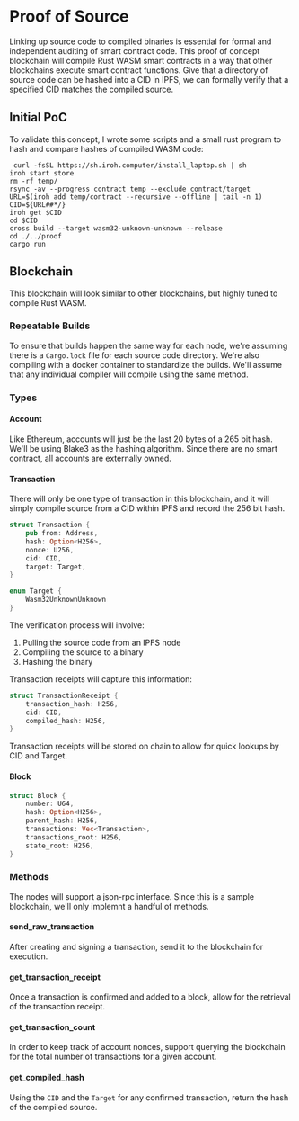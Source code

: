 # Proof of Source

Linking up source code to compiled binaries is essential for formal and independent auditing of smart contract code.
This proof of concept blockchain will compile Rust WASM smart contracts in a way that other blockchains execute smart contract functions.
Give that a directory of source code can be hashed into a CID in IPFS, we can formally verify that a specified CID matches the compiled source.

## Initial PoC

To validate this concept, I wrote some scripts and a small rust program to hash and compare hashes of compiled WASM code:

```shell
 curl -fsSL https://sh.iroh.computer/install_laptop.sh | sh
iroh start store
rm -rf temp/
rsync -av --progress contract temp --exclude contract/target
URL=$(iroh add temp/contract --recursive --offline | tail -n 1)
CID=${URL##*/}
iroh get $CID
cd $CID
cross build --target wasm32-unknown-unknown --release
cd ./../proof
cargo run
```

## Blockchain

This blockchain will look similar to other blockchains, but highly tuned to compile Rust WASM.

### Repeatable Builds

To ensure that builds happen the same way for each node, we're assuming there is a `Cargo.lock` file for each source code directory.  We're also compiling with a docker container to standardize the builds.  We'll assume that any individual compiler will compile using the same method.

### Types

#### Account

Like Ethereum, accounts will just be the last 20 bytes of a 265 bit hash.  We'll be using Blake3 as the hashing algorithm.  Since there are no smart contract, all accounts are externally owned.

#### Transaction

There will only be one type of transaction in this blockchain, and it will simply compile source from a CID within IPFS and record the 256 bit hash.

```rust
struct Transaction {
    pub from: Address,
    hash: Option<H256>,
    nonce: U256,
    cid: CID,
    target: Target,
}

enum Target {
    Wasm32UnknownUnknown
}
```

The verification process will involve:

1. Pulling the source code from an IPFS node
2. Compiling the source to a binary
3. Hashing the binary

Transaction receipts will capture this information:

```rust
struct TransactionReceipt {
    transaction_hash: H256,
    cid: CID,
    compiled_hash: H256,
}
```

Transaction receipts will be stored on chain to allow for quick lookups by CID and Target.

#### Block

```rust
struct Block {
    number: U64,
    hash: Option<H256>,
    parent_hash: H256,
    transactions: Vec<Transaction>,
    transactions_root: H256,
    state_root: H256,
}
```

### Methods

The nodes will support a json-rpc interface.  Since this is a sample blockchain, we'll only implemnt a handful of methods.

#### send_raw_transaction

After creating and signing a transaction, send it to the blockchain for execution.

#### get_transaction_receipt

Once a transaction is confirmed and added to a block, allow for the retrieval of the transaction receipt.

#### get_transaction_count

In order to keep track of account nonces, support querying the blockchain for the total number of transactions for a given account.

#### get_compiled_hash

Using the `CID` and the `Target` for any confirmed transaction, return the hash of the compiled source.